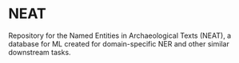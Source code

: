 # NEAT
Repository for the Named Entities in Archaeological Texts (NEAT), a database for ML created for domain-specific NER and other similar downstream tasks.
